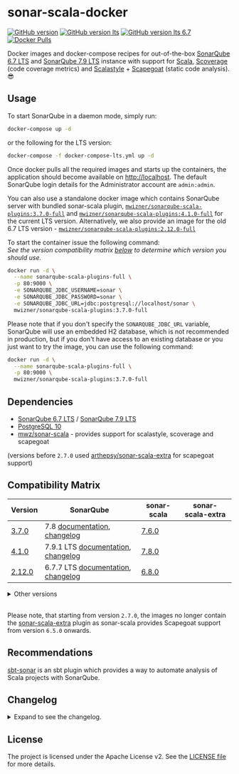 # sonar-scala-docker

[![GitHub version](https://img.shields.io/badge/release-v3.7.0-blue.svg)](https://github.com/mwz/sonarqube-scala-docker/releases)
[![GitHub version lts](<https://img.shields.io/badge/release_(for_SonarQube_LTS_7.9)-v4.1.0-blue.svg>)](https://github.com/mwz/sonarqube-scala-docker/releases)
[![GitHub version lts 6.7](<https://img.shields.io/badge/release_(for_SonarQube_LTS_6.7)-v2.12.0-blue.svg>)](https://github.com/mwz/sonarqube-scala-docker/releases)
[![Docker Pulls](https://img.shields.io/docker/pulls/mwizner/sonarqube-scala-plugins.svg)](https://hub.docker.com/r/mwizner/sonarqube-scala-plugins)

Docker images and docker-compose recipes for out-of-the-box
[SonarQube 6.7 LTS](https://www.sonarqube.org/sonarqube-6-7-lts) and
[SonarQube 7.9 LTS](https://www.sonarqube.org/sonarqube-7-9-lts) instance with
support for [Scala](http://www.scala-lang.org),
[Scoverage](https://github.com/scoverage/scalac-scoverage-plugin) (code coverage
metrics) and [Scalastyle](http://www.scalastyle.org) +
[Scapegoat](https://github.com/sksamuel/scapegoat) (static code analysis).
:sunglasses:

## Usage

To start SonarQube in a daemon mode, simply run:

```bash
docker-compose up -d
```

or the following for the LTS version:

```bash
docker-compose -f docker-compose-lts.yml up -d
```

Once docker pulls all the required images and starts up the containers, the
application should become available on [http://localhost](http://localhost). The
default SonarQube login details for the Administrator account are `admin:admin`.

You can also use a standalone docker image which contains SonarQube server with
bundled sonar-scala plugin,
[`mwizner/sonarqube-scala-plugins:3.7.0-full`](https://hub.docker.com/r/mwizner/sonarqube-scala-plugins)
and
[`mwizner/sonarqube-scala-plugins:4.1.0-full`](https://hub.docker.com/r/mwizner/sonarqube-scala-plugins)
for the current LTS version. Alternatively, we also provide an image for the old
6.7 LTS version -
[`mwizner/sonarqube-scala-plugins:2.12.0-full`](https://hub.docker.com/r/mwizner/sonarqube-scala-plugins)

To start the container issue the following command:  
_See the version compatibility matrix [below](#compatibility-matrix) to
determine which version you should use._

```bash
docker run -d \
  --name sonarqube-scala-plugins-full \
  -p 80:9000 \
  -e SONARQUBE_JDBC_USERNAME=sonar \
  -e SONARQUBE_JDBC_PASSWORD=sonar \
  -e SONARQUBE_JDBC_URL=jdbc:postgresql://localhost/sonar \
  mwizner/sonarqube-scala-plugins:3.7.0-full
```

Please note that if you don't specify the `SONARQUBE_JDBC_URL` variable,
SonarQube will use an embedded H2 database, which is not recommended in
production, but if you don't have access to an existing database or you just
want to try the image, you can use the following command:

```bash
docker run -d \
  --name sonarqube-scala-plugins-full \
  -p 80:9000 \
  mwizner/sonarqube-scala-plugins:3.7.0-full
```

## Dependencies

- [SonarQube 6.7 LTS](https://hub.docker.com/_/sonarqube) /
  [SonarQube 7.9 LTS](https://hub.docker.com/_/sonarqube)
- [PostgreSQL 10](https://hub.docker.com/_/postgres)
- [mwz/sonar-scala](https://github.com/mwz/sonar-scala) - provides support for
  scalastyle, scoverage and scapegoat

(versions before `2.7.0` used
[arthepsy/sonar-scala-extra](https://github.com/arthepsy/sonar-scala-extra) for
scapegoat support)

## Compatibility Matrix

<!-- prettier-ignore-start -->
|Version | SonarQube | sonar-scala | sonar-scala-extra|
|--------|-----------|-------------|------------------|
[3.7.0](https://github.com/mwz/sonarqube-scala-docker/releases/tag/3.7.0) | 7.8 [documentation](https://docs.sonarqube.org/7.8), [changelog](https://jira.sonarsource.com/jira/secure/ReleaseNote.jspa?projectId=10930&version=14939) | [7.6.0](https://github.com/mwz/sonar-scala/releases/tag/v7.6.0)
[4.1.0](https://github.com/mwz/sonarqube-scala-docker/releases/tag/4.1.0) | 7.9.1 LTS [documentation](https://docs.sonarqube.org/7.9), [changelog](https://jira.sonarsource.com/secure/ReleaseNote.jspa?projectId=10930&version=15029) | [7.8.0](https://github.com/mwz/sonar-scala/releases/tag/v7.8.0)
[2.12.0](https://github.com/mwz/sonarqube-scala-docker/releases/tag/2.12.0) | 6.7.7 LTS [documentation](https://docs.sonarqube.org/display/SONARQUBE67/Documentation), [changelog](https://jira.sonarsource.com/jira/secure/ReleaseNote.jspa?projectId=10930&version=14865) | [6.8.0](https://github.com/mwz/sonar-scala/releases/tag/v6.8.0)
<!-- prettier-ignore-end -->

<details>
  <summary>Other versions</summary>
  <table>
    <tr>
        <td><b>Version</b></td>
        <td><b>SonarQube</b></td>
        <td><b>sonar-scala</b></td>
        <td><b>sonar-scala-extra</b></td>
    </tr>
    <tr>
        <td><a href="https://github.com/mwz/sonarqube-scala-docker/releases/tag/3.6.0">3.6.0</a></td>
        <td>7.7 <a href="https://docs.sonarqube.org/7.7">documentation</a>, <a href="https://jira.sonarsource.com/jira/secure/ReleaseNote.jspa?projectId=10930&version=14848">changelog</a></td>
        <td><a href="https://github.com/mwz/sonar-scala/releases/tag/v7.5.0">7.5.0</td>
        <td></td>
    </tr>
    <tr>
        <td><a href="https://github.com/mwz/sonarqube-scala-docker/releases/tag/3.5.0">3.5.0</a></td>
        <td>7.6 <a href="https://docs.sonarqube.org/7.6">documentation</a>, <a href="https://jira.sonarsource.com/secure/ReleaseNote.jspa?version=14753&projectId=10930">changelog</a></td>
        <td><a href="https://github.com/mwz/sonar-scala/releases/tag/v7.4.0">7.4.0</td>
        <td></td>
    </tr>
    <tr>
        <td><a href="https://github.com/mwz/sonarqube-scala-docker/releases/tag/3.4.0">3.4.0</a></td>
        <td>7.4 <a href="https://docs.sonarqube.org/7.4">documentation</a>, <a href="https://jira.sonarsource.com/jira/secure/ReleaseNote.jspa?projectId=10930&version=14549">changelog</a></td>
        <td><a href="https://github.com/mwz/sonar-scala/releases/tag/v7.3.1">7.3.1</td>
        <td></td>
    </tr>
    <tr>
        <td><a href="https://github.com/mwz/sonarqube-scala-docker/releases/tag/3.3.0">3.3.0</a></td>
        <td>7.4 <a href="https://docs.sonarqube.org/7.4">documentation</a>, <a href="https://jira.sonarsource.com/jira/secure/ReleaseNote.jspa?projectId=10930&version=14549">changelog</a></td>
        <td><a href="https://github.com/mwz/sonar-scala/releases/tag/v7.3.0">7.3.0</td>
        <td></td>
    </tr>
    <tr>
        <td><a href="https://github.com/mwz/sonarqube-scala-docker/releases/tag/3.2.1">3.2.1</a></td>
        <td>7.4 <a href="https://docs.sonarqube.org/7.4">documentation</a>, <a href="https://jira.sonarsource.com/jira/secure/ReleaseNote.jspa?projectId=10930&version=14549">changelog</a></td>
        <td><a href="https://github.com/mwz/sonar-scala/releases/tag/v7.2.0">7.2.0</td>
        <td></td>
    </tr>
    <tr>
        <td><a href="https://github.com/mwz/sonarqube-scala-docker/releases/tag/3.2.0">3.2.0</a></td>
        <td>7.4 <a href="https://docs.sonarqube.org/7.4">documentation</a>, <a href="https://jira.sonarsource.com/jira/secure/ReleaseNote.jspa?projectId=10930&version=14549">changelog</a></td>
        <td><a href="https://github.com/mwz/sonar-scala/releases/tag/v7.2.0">7.2.0</td>
        <td></td>
    </tr>
    <tr>
        <td><a href="https://github.com/mwz/sonarqube-scala-docker/releases/tag/3.1.0">3.1.0</a></td>
        <td>7.4 <a href="https://docs.sonarqube.org/7.4">documentation</a>, <a href="https://jira.sonarsource.com/jira/secure/ReleaseNote.jspa?projectId=10930&version=14549">changelog</a></td>
        <td><a href="https://github.com/mwz/sonar-scala/releases/tag/v7.1.0">7.1.0</td>
        <td></td>
    </tr>
    <tr>
        <td><a href="https://github.com/mwz/sonarqube-scala-docker/releases/tag/3.0.0">3.0.0</a></td>
        <td>7.3 <a href="https://docs.sonarqube.org/display/SONARQUBE73/Documentation">documentation</a>, <a href="https://jira.sonarsource.com/jira/secure/ReleaseNote.jspa?projectId=10930&version=14464">changelog</a></td>
        <td><a href="https://github.com/mwz/sonar-scala/releases/tag/v7.0.0">7.0.0</td>
        <td></td>
    </tr>
    <tr>
        <td><a href="https://github.com/mwz/sonarqube-scala-docker/releases/tag/4.0.0">4.0.0</a></td>
        <td>7.9.1 LTS <a href="https://docs.sonarqube.org/7.9">documentation</a>, <a href="https://jira.sonarsource.com/secure/ReleaseNote.jspa?projectId=10930&version=15029">changelog</a></td>
        <td><a href="https://github.com/mwz/sonar-scala/releases/tag/v7.7.0">7.7.0</td>
        <td></td>
    </tr>
    <tr>
        <td><a href="https://github.com/mwz/sonarqube-scala-docker/releases/tag/2.12.0">2.12.0</a></td>
        <td>6.7.7 LTS <a href="https://docs.sonarqube.org/display/SONARQUBE67/Documentation">documentation</a>, <a href="https://jira.sonarsource.com/jira/secure/ReleaseNote.jspa?projectId=10930&version=14865">changelog</a></td>
        <td><a href="https://github.com/mwz/sonar-scala/releases/tag/v6.8.0">6.8.0</td>
        <td></td>
    </tr>
    <tr>
        <td><a href="https://github.com/mwz/sonarqube-scala-docker/releases/tag/2.11.0">2.11.0</a></td>
        <td>6.7.6 LTS <a href="https://docs.sonarqube.org/display/SONARQUBE67/Documentation">documentation</a>, <a href="https://jira.sonarsource.com/jira/secure/ReleaseNote.jspa?projectId=10930&version=13972">changelog</a></td>
        <td><a href="https://github.com/mwz/sonar-scala/releases/tag/v6.8.0">6.8.0</td>
        <td></td>
    </tr>
    <tr>
        <td><a href="https://github.com/mwz/sonarqube-scala-docker/releases/tag/2.10.0">2.10.0</a></td>
        <td>6.7.6 LTS <a href="https://docs.sonarqube.org/display/SONARQUBE67/Documentation">documentation</a>, <a href="https://jira.sonarsource.com/jira/secure/ReleaseNote.jspa?projectId=10930&version=13972">changelog</a></td>
        <td><a href="https://github.com/mwz/sonar-scala/releases/tag/v6.7.0">6.7.0</td>
        <td></td>
    </tr>
    <tr>
        <td><a href="https://github.com/mwz/sonarqube-scala-docker/releases/tag/2.9.0">2.9.0</a></td>
        <td>6.7.5 LTS <a href="https://docs.sonarqube.org/display/SONARQUBE67/Documentation">documentation</a>, <a href="https://jira.sonarsource.com/jira/secure/ReleaseNote.jspa?projectId=10930&version=14467">changelog</a></td>
        <td><a href="https://github.com/mwz/sonar-scala/releases/tag/v6.6.0">6.6.0</td>
        <td></td>
    </tr>
    <tr>
        <td><a href="https://github.com/mwz/sonarqube-scala-docker/releases/tag/2.8.0">2.8.0</a></td>
        <td>6.7.5 LTS <a href="https://docs.sonarqube.org/display/SONARQUBE67/Documentation">documentation</a>, <a href="https://jira.sonarsource.com/jira/secure/ReleaseNote.jspa?projectId=10930&version=14467">changelog</a></td>
        <td><a href="https://github.com/mwz/sonar-scala/releases/tag/v6.5.1">6.5.1</td>
        <td></td>
    </tr>
    <tr>
        <td><a href="https://github.com/mwz/sonarqube-scala-docker/releases/tag/2.7.0">2.7.0</a></td>
        <td>6.7.4 LTS <a href="https://docs.sonarqube.org/display/SONARQUBE67/Documentation">documentation</a>, <a href="https://jira.sonarsource.com/jira/secure/ReleaseNote.jspa?projectId=10930&version=14377">changelog</a></td>
        <td><a href="https://github.com/mwz/sonar-scala/releases/tag/v6.5.0">6.5.0</td>
        <td></td>
    </tr>
    <tr>
        <td><a href="https://github.com/mwz/sonarqube-scala-docker/releases/tag/2.6.0">2.6.0</a></td>
        <td>6.7.4 LTS <a href="https://docs.sonarqube.org/display/SONARQUBE67/Documentation">documentation</a>, <a href="https://jira.sonarsource.com/jira/secure/ReleaseNote.jspa?projectId=10930&version=14377">changelog</a></td>
        <td><a href="https://github.com/mwz/sonar-scala/releases/tag/v6.4.0">6.4.0</td>
        <td><a href="https://github.com/arthepsy/sonar-scala-extra/releases/tag/v1.3.0">1.3.0</a></td>
    </tr>
    <tr>
        <td><a href="https://github.com/mwz/sonarqube-scala-docker/releases/tag/2.5.0">2.5.0</a></td>
        <td>6.7.3 LTS <a href="https://docs.sonarqube.org/display/SONARQUBE67/Documentation">documentation</a>, <a href="https://jira.sonarsource.com/jira/secure/ReleaseNote.jspa?projectId=10930&version=14264">changelog</a></td>
        <td><a href="https://github.com/mwz/sonar-scala/releases/tag/v6.4.0">6.4.0</td>
        <td><a href="https://github.com/arthepsy/sonar-scala-extra/releases/tag/v1.3.0">1.3.0</a></td>
    </tr>
    <tr>
        <td><a href="https://github.com/mwz/sonarqube-scala-docker/releases/tag/2.4.0">2.4.0</a></td>
        <td>6.7.3 LTS <a href="https://docs.sonarqube.org/display/SONARQUBE67/Documentation">documentation</a>, <a href="https://jira.sonarsource.com/jira/secure/ReleaseNote.jspa?projectId=10930&version=14264">changelog</a></td>
        <td><a href="https://github.com/mwz/sonar-scala/releases/tag/v6.3.0">6.3.0</td>
        <td><a href="https://github.com/arthepsy/sonar-scala-extra/releases/tag/v1.3.0">1.3.0</a></td>
    </tr>
    <tr>
        <td><a href="https://github.com/mwz/sonarqube-scala-docker/releases/tag/2.3.0">2.3.0</a></td>
        <td>6.7.3 LTS <a href="https://docs.sonarqube.org/display/SONARQUBE67/Documentation">documentation</a>, <a href="https://jira.sonarsource.com/jira/secure/ReleaseNote.jspa?projectId=10930&version=14264">changelog</a></td>
        <td><a href="https://github.com/mwz/sonar-scala/releases/tag/v6.2.0">6.2.0</td>
        <td><a href="https://github.com/arthepsy/sonar-scala-extra/releases/tag/v1.3.0">1.3.0</a></td>
    </tr>
    <tr>
        <td><a href="https://github.com/mwz/sonarqube-scala-docker/releases/tag/2.2.1">2.2.1</a></td>
        <td>6.7.3 LTS <a href="https://docs.sonarqube.org/display/SONARQUBE67/Documentation">documentation</a>, <a href="https://jira.sonarsource.com/jira/secure/ReleaseNote.jspa?projectId=10930&version=14264">changelog</a></td>
        <td><a href="https://github.com/mwz/sonar-scala/releases/tag/v6.1.0">6.1.0</td>
        <td><a href="https://github.com/arthepsy/sonar-scala-extra/releases/tag/v1.3.0">1.3.0</a></td>
    </tr>
    <tr>
        <td><a href="https://github.com/mwz/sonarqube-scala-docker/releases/tag/2.2.0">2.2.0</a></td>
        <td>6.7.2 LTS <a href="https://docs.sonarqube.org/display/SONARQUBE67/Documentation">documentation</a>, <a href="https://jira.sonarsource.com/jira/secure/ReleaseNote.jspa?projectId=10930&version=14191">changelog</a></td>
        <td><a href="https://github.com/mwz/sonar-scala/releases/tag/v6.1.0">6.1.0</td>
        <td><a href="https://github.com/arthepsy/sonar-scala-extra/releases/tag/v1.3.0">1.3.0</a></td>
    </tr>
    <tr>
        <td><a href="https://github.com/mwz/sonarqube-scala-docker/releases/tag/2.1.0">2.1.0</a></td>
        <td>6.7.1 LTS <a href="https://docs.sonarqube.org/display/SONARQUBE67/Documentation">documentation</a>, <a href="https://jira.sonarsource.com/jira/secure/ReleaseNote.jspa?projectId=10930&version=14137">changelog</a></td>
        <td><a href="https://github.com/mwz/sonar-scala/releases/tag/v6.0.0">6.0.0</td>
        <td><a href="https://github.com/arthepsy/sonar-scala-extra/releases/tag/v1.3.0">1.3.0</a></td>
    </tr>
  </table>
</details>
<br>

Please note, that starting from version `2.7.0`, the images no longer contain
the [sonar-scala-extra](https://github.com/arthepsy/sonar-scala-extra) plugin as
sonar-scala provides Scapegoat support from version `6.5.0` onwards.

## Recommendations

[sbt-sonar](https://github.com/mwz/sbt-sonar) is an sbt plugin which provides a
way to automate analysis of Scala projects with SonarQube.

## Changelog

<details>
  <summary>Expand to see the changelog.</summary>
  <ul>
    <li><strong>4.1.0</strong> - Upgraded sonar-scala to 7.8.0.</li>
    <li><strong>4.0.0</strong> - Upgraded sonar-scala to 7.7.0 & SonarQube to 7.9.1 LTS.</li>
    <li><strong>3.7.0</strong> - Upgraded sonar-scala to 7.6.0 & SonarQube to 7.8.</li>
    <li><strong>3.6.0</strong> - Upgraded sonar-scala to 7.5.0 & SonarQube to 7.7.</li>
    <li><strong>3.5.0</strong> - Upgraded sonar-scala to 7.4.0 & SonarQube to 7.6.</li>
    <li><strong>3.4.0</strong> - Upgraded sonar-scala to 7.3.1.</li>
    <li><strong>3.3.0</strong> - Upgraded sonar-scala to 7.3.0.</li>
    <li><strong>3.2.1</strong> - Fixed file system permissions.</li>
    <li><strong>3.2.0</strong> - Upgraded sonar-scala to 7.2.0.</li>
    <li><strong>3.1.0</strong> - Upgraded sonar-scala to 7.1.0 & SonarQube to 7.4.</li>
    <li><strong>3.0.0</strong> - Upgraded sonar-scala to 7.0.0 & SonarQube to 7.3.</li>
    <li><strong>2.12.0</strong> - Upgraded SonarQube to 6.7.7 LTS.</li>
    <li><strong>2.11.0</strong> - Upgraded sonar-scala to 6.8.0.</li>
    <li><strong>2.10.0</strong> - Upgraded sonar-scala to 6.7.0 & SonarQube to 6.7.6.</li>
    <li><strong>2.9.0</strong> - Upgraded sonar-scala to 6.6.0.</li>
    <li><strong>2.8.0</strong> - Upgraded sonar-scala to 6.5.1 & SonarQube to 6.7.5.</li>
    <li><strong>2.7.0</strong> - Upgraded sonar-scala to 6.5.0, which brings support for scapegoat.</li>
    <li><strong>2.6.0</strong> - Upgraded SonarQube to 6.7.4.</li>
    <li><strong>2.5.0</strong> - Upgraded sonar-scala to 6.4.0.</li>
    <li><strong>2.4.0</strong> - Upgraded sonar-scala to 6.3.0.</li>
    <li><strong>2.3.0</strong> - Upgraded sonar-scala to 6.2.0.</li>
    <li><strong>2.2.1</strong> - Upgraded SonarQube to 6.7.3 LTS.</li>
    <li><strong>2.2.0</strong> - Upgraded sonar-scala to 6.1.0 & SonarQube to 6.7.2 LTS.</li>
    <li><strong>2.1.0</strong> - Published docker image with Scala plugins to dockerhub
      [mwizner/sonarqube-scala-plugins](https://hub.docker.com/r/mwizner/sonarqube-scala-plugins).</li>
    <li><strong>2.0.0</strong> - SonarQube 6.7.1 LTS.</li>
    <li><strong>1.0.0</strong> - SonarQube 5.6.7 LTS.</li>
  </ul>
</details>

## License

The project is licensed under the Apache License v2. See the
[LICENSE file](LICENSE) for more details.
